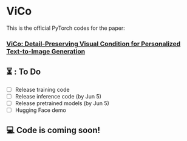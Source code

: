 # ViCo

This is the official PyTorch codes for the paper:

### [**ViCo: Detail-Preserving Visual Condition for Personalized Text-to-Image Generation**]()

## ⏳ : To Do
- [ ] Release training code
- [ ] Release inference code (by Jun 5)
- [ ] Release pretrained models (by Jun 5)
- [ ] Hugging Face demo 

## 💻 Code is coming soon! 
